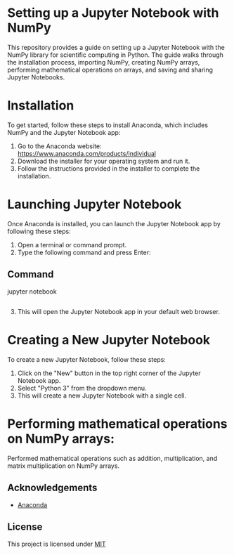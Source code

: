 
# Setting up a Jupyter Notebook with NumPy

This repository provides a guide on setting up a Jupyter Notebook with the NumPy library for scientific computing in Python. The guide walks through the installation process, importing NumPy, creating NumPy arrays, performing mathematical operations on arrays, and saving and sharing Jupyter Notebooks.

# Installation
To get started, follow these steps to install Anaconda, which includes NumPy and the Jupyter Notebook app:

1. Go to the Anaconda website: https://www.anaconda.com/products/individual
2. Download the installer for your operating system and run it.
3. Follow the instructions provided in the installer to complete the installation.

# Launching Jupyter Notebook
Once Anaconda is installed, you can launch the Jupyter Notebook app by following these steps:

1. Open a terminal or command prompt.
2. Type the following command and press Enter:








## Command
jupyter notebook
## 

3. This will open the Jupyter Notebook app in your default web browser.

# Creating a New Jupyter Notebook
To create a new Jupyter Notebook, follow these steps:

1. Click on the "New" button in the top right corner of the Jupyter Notebook app.
2. Select "Python 3" from the dropdown menu.
3. This will create a new Jupyter Notebook with a single cell.

# Performing mathematical operations on NumPy arrays:

Performed mathematical operations such as addition, multiplication, and matrix multiplication on NumPy arrays.


## Acknowledgements

 - [Anaconda](https://www.anaconda.com/download)
 


## License

This project is licensed under [MIT](https://choosealicense.com/licenses/mit/)



